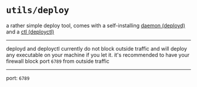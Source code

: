 # `utils/deploy`

a rather simple deploy tool, comes with a self-installing [daemon (deployd)](d/README.md) and a [ctl (deployctl)](ctl/README.md)

---

deployd and deployctl currently do not block outside traffic and will deploy any executable on your machine if you let it. it's recommended to have your firewall block port `6789` from outside traffic

---

port: `6789`
